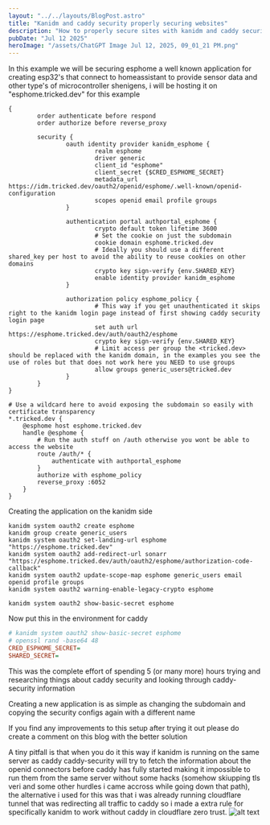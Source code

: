 ```yaml
---
layout: "../../layouts/BlogPost.astro"
title: "Kanidm and caddy security properly securing websites"
description: "How to properly secure sites with kanidm and caddy security, creating different oauth2 applications per subdomain and seamless login"
pubDate: "Jul 12 2025"
heroImage: "/assets/ChatGPT Image Jul 12, 2025, 09_01_21 PM.png"
---
```



In this example we will be securing esphome a well known application for creating esp32's that connect to homeassistant to provide sensor data and other type's of microcontroller shenigens, i will be hosting it on "esphome.tricked.dev" for this example

```caddyfile
{
        order authenticate before respond
        order authorize before reverse_proxy

        security {
                oauth identity provider kanidm_esphome {
                        realm esphome
                        driver generic
                        client_id "esphome"
                        client_secret {$CRED_ESPHOME_SECRET}
                        metadata_url https://idm.tricked.dev/oauth2/openid/esphome/.well-known/openid-configuration
                        scopes openid email profile groups
                }

                authentication portal authportal_esphome {
                        crypto default token lifetime 3600
                        # Set the cookie on just the subdomain
                        cookie domain esphome.tricked.dev
                        # Ideally you should use a different shared_key per host to avoid the ability to reuse cookies on other domains
                        crypto key sign-verify {env.SHARED_KEY}
                        enable identity provider kanidm_esphome
                }

                authorization policy esphome_policy {
                        # This way if you get unauthenticated it skips right to the kanidm login page instead of first showing caddy security login page
                        set auth url https://esphome.tricked.dev/auth/oauth2/esphome
                        crypto key sign-verify {env.SHARED_KEY}
                        # Limit access per group the <tricked.dev> should be replaced with the kanidm domain, in the examples you see the use of roles but that does not work here you NEED to use groups
                        allow groups generic_users@tricked.dev
                }
        }
}

# Use a wildcard here to avoid exposing the subdomain so easily with certificate transparency
*.tricked.dev {
    @esphome host esphome.tricked.dev
    handle @esphome {
        # Run the auth stuff on /auth otherwise you wont be able to access the website
        route /auth/* {
            authenticate with authportal_esphome
        }
        authorize with esphome_policy
        reverse_proxy :6052
    }
}
```

Creating the application on the kanidm side

```
kanidm system oauth2 create esphome
kanidm group create generic_users
kanidm system oauth2 set-landing-url esphome "https://esphome.tricked.dev"
kanidm system oauth2 add-redirect-url sonarr "https://esphome.tricked.dev/auth/oauth2/esphome/authorization-code-callback"
kanidm system oauth2 update-scope-map esphome generic_users email openid profile groups
kanidm system oauth2 warning-enable-legacy-crypto esphome

kanidm system oauth2 show-basic-secret esphome
```

Now put this in the environment for caddy

```ini
# kanidm system oauth2 show-basic-secret esphome
# openssl rand -base64 48
CRED_ESPHOME_SECRET=
SHARED_SECRET=
```

This was the complete effort of spending 5 (or many more) hours trying and researching things about caddy security and looking through caddy-security information

Creating a new application is as simple as changing the subdomain and copying the security configs again with a different name

If you find any improvements to this setup after trying it out please do create a comment on this blog with the better solution

A tiny pitfall is that when you do it this way if kanidm is running on the same server as caddy caddy-security will try to fetch the information about the openid connectors before caddy has fully started making it impossible to run them from the same server without some hacks (somehow skiupping tls veri and some other hurdles i came accross while going down that path), the alternative i used for this was that i was already running cloudflare tunnel that was redirecting all traffic to caddy so i made a extra rule for specifically kanidm to work without caddy in cloudflare zero trust.
![alt text](/assets/zt-image.png)